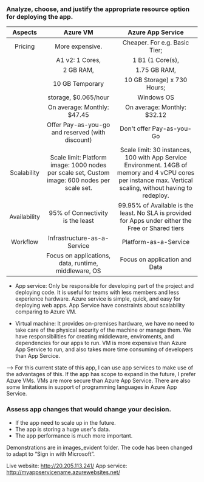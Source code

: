 ### Analyze, choose, and justify the appropriate resource option for deploying the app.

| Aspects       | Azure VM                  | Azure App Service         |
| :------------: |:---------------:          | :----------------------:|
| Pricing       | More expensive.           | Cheaper. For e.g. Basic Tier; |
|               | A1 v2: 1 Cores,           | 1 B1 (1 Core(s), |
|               | 2 GB RAM,                 | 1.75 GB RAM, |
|               | 10 GB Temporary           | 10 GB Storage) x 730 Hours; |
|               | storage, $0.065/hour      | Windows OS |
|               | On average: Monthly: $47.45 | On average: Monthly: $32.12 |
|               | Offer Pay-as-you-go and reserved (with discount) | Don't offer Pay-as-you-Go |
| Scalability   | Scale limit: Platform image: 1000 nodes per scale set, Custom image: 600 nodes per scale set. | Scale limit: 30 instances, 100 with App Service Environment. 14GB of memory and 4 vCPU cores per instance max. Vertical scaling, without having to redeploy.|
| Availability  | 95% of Connectivity is the least      | 99.95% of Available is the least. No SLA is provided for Apps under either the Free or Shared tiers |
| Workflow      | Infrastructure-as-a-Service  | Platform-as-a-Service   |
|               | Focus on applications, data, runtime, middleware, OS| Focus on application and Data   |

- App service: Only be responsible for developing part of the project and deploying code. It is useful for teams with less members and less experience hardware. Azure service is simple, quick, and easy for deploying web apps. App Service have constraints about scalability comparing to Azure VM.

- Virtual machine: It provides on-premises hardware, we have no need to take care of the physical security of the machine or manage them. We have responsibilities for creating middleware, enviroments, and dependencies for our apps to run. VM is more expensive than Azure App Service to run, and also takes more time consuming of developers than App Sercice.

--> For this current state of this app, I can use app services to make use of the advantages of this. If the app has scope to expand in the future, I prefer Azure VMs. VMs are more secure than Azure App Service. There are also some limitations in support of programming languages in Azure App Service.

### Assess app changes that would change your decision.

- If the app need to scale up in the future.
- The app is storing a huge user's data.
- The app performance is much more important.

Demonstrations are in images_evident folder.
The code has been changed to adapt to “Sign in with Microsoft”.

Live website: http://20.205.113.241/
App service: http://myappservicename.azurewebsites.net/
